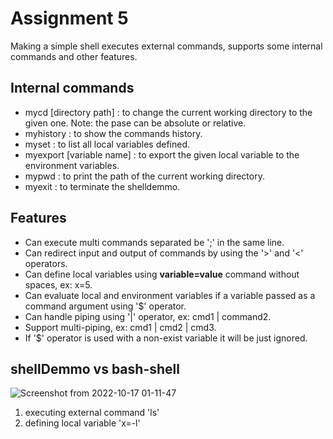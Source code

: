 # Assignment 5
Making a simple shell executes external commands, supports some internal commands and other features.

## Internal commands
* mycd [directory path] : to change the current working directory to the given one. Note: the pase can be absolute or relative.
* myhistory : to show the commands history.
* myset : to list all local variables defined.
* myexport [variable name] : to export the given local variable to the environment variables.
* mypwd : to print the path of the current working directory.
* myexit : to terminate the shelldemmo.

## Features
* Can execute multi commands separated be ';' in the same line.
* Can redirect input and output of commands by using the '>' and '<' operators.
* Can define local variables using **variable=value** command without spaces, ex: x=5.
* Can evaluate local and environment variables if a variable passed as a command argument using '$' operator.
* Can handle piping using '|' operator, ex: cmd1 | command2.
* Support multi-piping, ex: cmd1 | cmd2 | cmd3.
* If '$' operator is used with a non-exist variable it will be just ignored.

## shellDemmo vs bash-shell
![Screenshot from 2022-10-17 01-11-47](https://user-images.githubusercontent.com/41878952/196063481-e9a160ee-c02b-4a1a-bc74-119b7f7dd548.png)
1. executing external command 'ls'
2. defining local variable 'x=-l'
